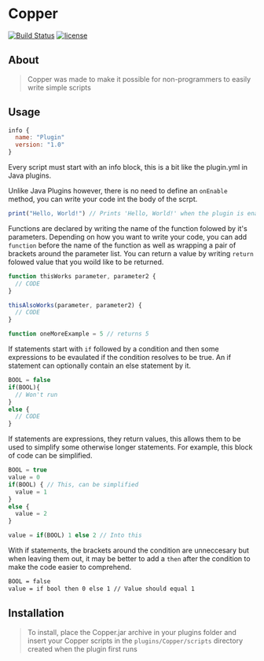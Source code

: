 # Copper
[![Build Status](https://ci.dignissimus.co.uk/job/Copper/badge/icon?branch=master)](https://ci.dignissimus.co.uk/job/Copper)
[![license](https://img.shields.io/github/license/spammy23/Copper.svg)](https://tldrlegal.com/license/apache-license-2.0-(apache-2.0))
## About

> Copper was made to make it possible for non-programmers to easily write simple scripts

## Usage
```javascript
info {
  name: "Plugin"
  version: "1.0"
}
```
Every script must start with an info block, this is a bit like the plugin.yml in Java plugins.

Unlike Java Plugins however, there is no need to define an `onEnable` method, you can write your code int the body of the scrpt.
```javascript
print("Hello, World!") // Prints 'Hello, World!' when the plugin is enabled
```

Functions are declared by writing the name of the function folowed by it's parameters. Depending on how you want to write your code, you can add `function` before the name of the function as well as wrapping a pair of brackets around the parameter list.
You can return a value by writing `return` folowed value that you woild like to be returned.
```javascript
function thisWorks parameter, parameter2 {
  // CODE
}

thisAlsoWorks(parameter, parameter2) {
  // CODE
}

function oneMoreExample = 5 // returns 5
```
If statements start with `if` followed by a condition and then some expressions to be evaulated if the condition resolves to be true. An if statement can optionally contain an else statement by it.
```javascript
BOOL = false
if(BOOL){
  // Won't run
}
else {
  // CODE
}
```

If statements are expressions, they return values, this allows them to be used to simplify some otherwise longer statements. For example, this block of code can be simplified.
```javascript
BOOL = true
value = 0
if(BOOL) { // This, can be simplified
  value = 1
}
else {
  value = 2
}

value = if(BOOL) 1 else 2 // Into this
```

With if statements, the brackets around the condition are unneccesary but when leaving them out, it may be better to add a `then` after the condition to make the code easier to comprehend.
```bash
BOOL = false
value = if bool then 0 else 1 // Value should equal 1
```
## Installation

> To install, place the Copper.jar archive in your plugins folder and insert your Copper scripts in the `plugins/Copper/scripts` directory created when the plugin first runs
